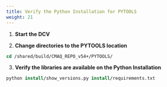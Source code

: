 ```yaml
---
title: Verify the Python Installation for PYTOOLS
weight: 21
--- 
```


1. **Start the DCV**

2. **Change directories to the PYTOOLS location**

```csh
cd /shared/build/CMAQ_REPO_v54+/PYTOOLS/
```

3. **Verify the libraries are available on the Python Installation**

```csh
python install/show_versions.py install/requirements.txt
```



